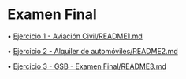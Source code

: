 # Examen Final

•   [Ejercicio 1 - Aviación Civil/README1.md](<Ejercicio 1 - Aviación Civil/README1.md>)

• [Ejercicio 2 - Alquiler de automóviles/README2.md](<Ejercicio 2 - Alquiler de automóviles/README2.md>)

•  [Ejercicio 3 - GSB - Examen Final/README3.md](<Ejercicio 3 - GSB - Examen Final/README3.md>)

